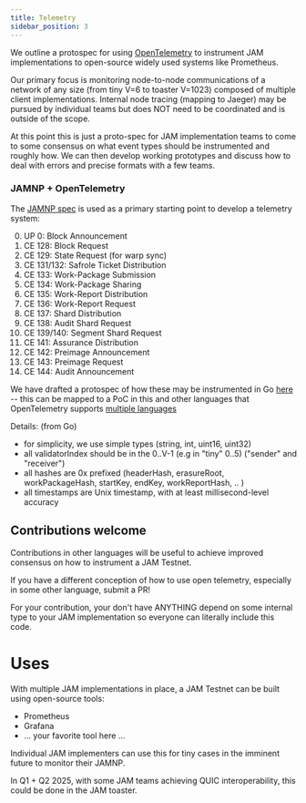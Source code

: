 ```yaml
---
title: Telemetry
sidebar_position: 3
---
```


We outline a protospec for using
[OpenTelemetry](https://opentelemetry.io/docs/languages/) to
instrument JAM implementations to open-source widely used systems like
Prometheus.  

Our primary focus is monitoring node-to-node communications of a
network of any size (from tiny V=6 to toaster V=1023) composed of
multiple client implementations.  Internal node tracing (mapping to
Jaeger) may be pursued by individual teams but does NOT need to be
coordinated and is outside of the scope.

At this point this is just a proto-spec for JAM implementation teams
to come to some consensus on what event types should be instrumented
and roughly how.  We can then develop working prototypes and discuss
how to deal with errors and precise formats with a few teams.  


### JAMNP + OpenTelemetry

The [JAMNP spec](https://opentelemetry.io/docs/languages/) is used as a primary starting point to develop a telemetry system:

0. UP 0: Block Announcement
1. CE 128: Block Request
2. CE 129: State Request (for warp sync)
3. CE 131/132: Safrole Ticket Distribution
4. CE 133: Work-Package Submission
5. CE 134: Work-Package Sharing
6. CE 135: Work-Report Distribution
7. CE 136: Work-Report Request
8. CE 137: Shard Distribution
9. CE 138: Audit Shard Request
10. CE 139/140: Segment Shard Request
11. CE 141: Assurance Distribution
12. CE 142: Preimage Announcement
13. CE 143: Preimage Request
14. CE 144: Audit Announcement

We have drafted a protospec of how these may be instrumented in Go [here](https://github.com/jam-duna/jamtestnet/blob/main/telemetry/go/otel.go) -- this can be mapped to a PoC in this and other languages that OpenTelemetry supports [multiple languages](https://opentelemetry.io/docs/languages/)

Details: (from Go)
* for simplicity, we use simple types (string, int, uint16, uint32)
* all validatorIndex should be in the 0..V-1 (e.g in "tiny" 0..5) ("sender" and "receiver")
* all hashes are 0x prefixed (headerHash, erasureRoot, workPackageHash, startKey, endKey, workReportHash, .. )
* all timestamps are Unix timestamp, with at least millisecond-level accuracy

## Contributions welcome

Contributions in other languages will be useful to achieve improved consensus on how to instrument a JAM Testnet.

If you have a different conception of how to use open telemetry, especially in some other language, submit a PR!

For your contribution, your don't have ANYTHING depend on some internal type to your JAM implementation so
everyone can literally include this code.


# Uses

With multiple JAM implementations in place, a JAM Testnet can be built using open-source tools:
* Prometheus
* Grafana
* ... your favorite tool here ...

Individual JAM implementers can use this for tiny cases in the imminent future to monitor their JAMNP.

In Q1 + Q2 2025, with some JAM teams achieving QUIC interoperability, this could be done in the JAM toaster.
